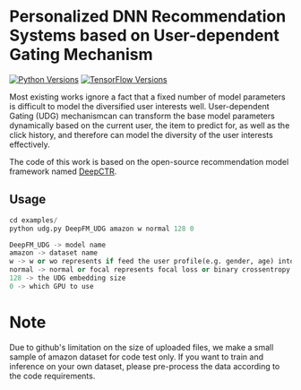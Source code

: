 # Personalized DNN Recommendation Systems based on User-dependent Gating Mechanism

[![Python Versions](https://img.shields.io/pypi/pyversions/deepctr.svg)](https://pypi.org/project/deepctr) [![TensorFlow Versions](https://img.shields.io/badge/TensorFlow-1.4+/2.0+-blue.svg)](https://pypi.org/project/deepctr)

Most existing works ignore a fact that a fixed number of model parameters is difficult to model the diversified user interests well. User-dependent Gating (UDG) mechanismcan can transform the base model parameters dynamically based on the current user, the item to predict for, as well as the click history, and therefore can model the diversity of the user interests effectively.

The code of this work is based on the open-source recommendation model framework named [DeepCTR](https://github.com/shenweichen/DeepCTR).

## Usage

```python
cd examples/
python udg.py DeepFM_UDG amazon w normal 128 0

DeepFM_UDG -> model name
amazon -> dataset name
w -> w or wo represents if feed the user profile(e.g. gender, age) into model
normal -> normal or focal represents focal loss or binary crossentropy loss
128 -> the UDG embedding size 
0 -> which GPU to use
```

# Note

Due to github's limitation on the size of uploaded files, we make a small sample of amazon dataset for code test only. If you want to train and inference on your own dataset, please pre-process the data according to the code requirements.
